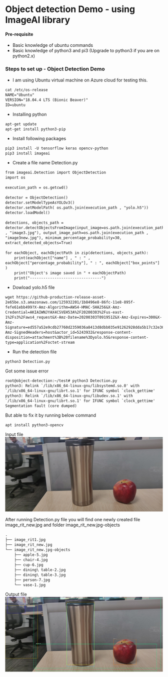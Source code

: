 # Object detection Demo - using ImageAI library

#### Pre-requisite 
* Basic knowledge of ubuntu commands
* Basic knowledge of python3 and pi3 (Upgrade to python3 if you are on python2.x)


### Steps to set up - Object Detection Demo
* I am using Ubuntu virtual machine on Azure cloud for testing this.
```
cat /etc/os-release 
NAME="Ubuntu"
VERSION="18.04.4 LTS (Bionic Beaver)"
ID=ubuntu
```

* Installing python 
```
apt-get update
apt-get install python3-pip
```

* Install following packages
```
pip3 install -U tensorflow keras opencv-python
pip3 install imageai
```

* Create a file name Detection.py 
```
from imageai.Detection import ObjectDetection
import os

execution_path = os.getcwd()

detector = ObjectDetection()
detector.setModelTypeAsYOLOv3()
detector.setModelPath( os.path.join(execution_path , "yolo.h5"))
detector.loadModel()

detections, objects_path = detector.detectObjectsFromImage(input_image=os.path.join(execution_path , "image3.jpg"), output_image_path=os.path.join(execution_path , "image3new.jpg"), minimum_percentage_probability=30,  extract_detected_objects=True)

for eachObject, eachObjectPath in zip(detections, objects_path):
    print(eachObject["name"] , " : " , eachObject["percentage_probability"], " : ", eachObject["box_points"] )
    print("Object's image saved in " + eachObjectPath)
    print("--------------------------------")
```

* Dowload yolo.h5 file  
```
wget https://github-production-release-asset-2e65be.s3.amazonaws.com/125932201/1b8496e8-86fc-11e8-895f-fefe61ebb499?X-Amz-Algorithm=AWS4-HMAC-SHA256&X-Amz-Credential=AKIAIWNJYAX4CSVEH53A%2F20200303%2Fus-east-1%2Fs3%2Faws4_request&X-Amz-Date=20200303T091951Z&X-Amz-Expires=300&X-Amz-Signature=ed557a52e9cdb27760d2359036a8413d8dbb035e91262928dda5b17c32e365af&X-Amz-SignedHeaders=host&actor_id=5243932&response-content-disposition=attachment%3B%20filename%3Dyolo.h5&response-content-type=application%2Foctet-stream
```

* Run the detection file
```
python3 Detection.py
```
Got some issue error 
```
root@object-detection:~/test# python3 Detection.py 
python3: Relink `/lib/x86_64-linux-gnu/libsystemd.so.0' with `/lib/x86_64-linux-gnu/librt.so.1' for IFUNC symbol `clock_gettime'
python3: Relink `/lib/x86_64-linux-gnu/libudev.so.1' with `/lib/x86_64-linux-gnu/librt.so.1' for IFUNC symbol `clock_gettime'
Segmentation fault (core dumped)
```

But able to fix it by running below command 
```
apt install python3-opencv
```

Input file 
![Input file](/images/image_rit1.jpg?raw=true "Input file")

After running Detection.py file you will find one newly created file image_rit_new.jpg and folder image_rit_new.jpg-objects

```
.
├── image_rit1.jpg
├── image_rit_new.jpg
└── image_rit_new.jpg-objects
    ├── apple-5.jpg
    ├── chair-4.jpg
    ├── cup-6.jpg
    ├── dining\ table-2.jpg
    ├── dining\ table-3.jpg
    ├── person-7.jpg
    └── vase-1.jpg
```

Output file 
![Output file](/images/image_rit_new.jpg?raw=true "Output file")
